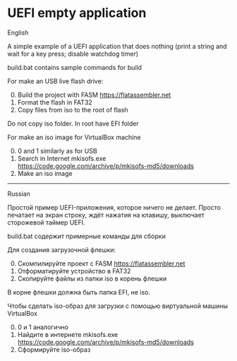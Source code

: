 # UEFI empty application

English

A simple example of a UEFI application that does nothing (print a string and wait for a key press; disable watchdog timer)

build.bat contains sample commands for build

For make an USB live flash drive:

0. Build the project with FASM https://flatassembler.net
1. Format the flash in FAT32
2. Copy files from iso to the root of flash

Do not copy iso folder. In root have EFI folder


For make an iso image for VirtualBox machine

0. 0 and 1 similarly as for USB
1. Search in Internet mkisofs.exe https://code.google.com/archive/p/mkisofs-md5/downloads
2. Make an iso image

------------------------------------------------------------------------------------------------------------------------------
Russian

Простой пример UEFI-приложения, которое ничего не делает. Просто печатает на экран строку, ждёт нажатия на клавишу, выключает сторожевой таймер UEFI.

build.bat содержит примерные команды для сборки

Для создания загрузочной флешки:

0. Скомпилируйте проект с FASM https://flatassembler.net
1. Отформатируйте устройство в FAT32
2. Скопируйте файлы из папки iso в корень флешки

В корне флешки должна быть папка EFI, не iso.


Чтобы сделать iso-образ для загрузки с помощью виртуальной машины VirtualBox

0. 0 и 1 аналогично
1. Найдите в интернете mkisofs.exe https://code.google.com/archive/p/mkisofs-md5/downloads
2. Сформируйте iso-образ
